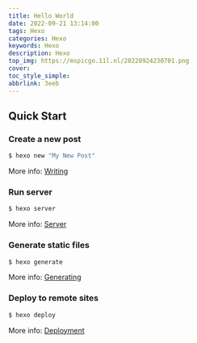 ```yaml
---
title: Hello World
date: 2022-09-21 13:14:00
tags: Hexo
categories: Hexo
keywords: Hexo
description: Hexo
top_img: https://mspicgo.11l.nl/20220924230701.png
cover: 
toc_style_simple:
abbrlink: 3eeb
---
```


## Quick Start

### Create a new post

``` bash
$ hexo new "My New Post"
```

More info: [Writing](https://hexo.io/docs/writing.html)

### Run server

``` bash
$ hexo server
```

More info: [Server](https://hexo.io/docs/server.html)

### Generate static files

``` bash
$ hexo generate
```

More info: [Generating](https://hexo.io/docs/generating.html)

### Deploy to remote sites

``` bash
$ hexo deploy
```

More info: [Deployment](https://hexo.io/docs/one-command-deployment.html)
